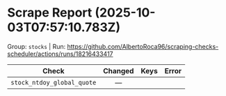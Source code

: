 # Scrape Report (2025-10-03T07:57:10.783Z)

Group: `stocks`  |  Run: https://github.com/AlbertoRoca96/scraping-checks-scheduler/actions/runs/18216433417

| Check | Changed | Keys | Error |
|---|:---:|:--|:--|
| `stock_ntdoy_global_quote` | — |  |  |
